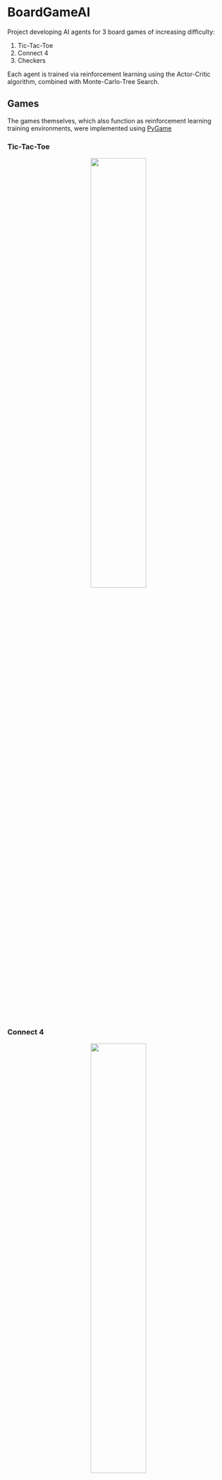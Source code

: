 # BoardGameAI
Project developing AI agents for 3 board games of increasing difficulty:
1. Tic-Tac-Toe
2. Connect 4
3. Checkers
   
Each agent is trained via reinforcement learning using the Actor-Critic algorithm, combined with Monte-Carlo-Tree Search.

## Games 
The games themselves, which also function as reinforcement learning training environments, were implemented using [PyGame](https://github.com/pygame)

### Tic-Tac-Toe
<p align="center">
  <img src="https://github.com/user-attachments/assets/e3921e88-6758-4168-9b58-ec05cd691f6d" width=50% height=50%>
</p>

### Connect 4
<p align="center">
  <img src="https://github.com/user-attachments/assets/31d67904-94c9-4ad4-b3d2-2285ae135b44" width=50% height=50%>
</p>

### Checkers
<p align="center">
  <img src="https://github.com/user-attachments/assets/1051e6d9-888d-4f1f-96f2-276a55b21595" width=50% height=50%>
</p>

## Running the Program

### Installing dependencies

### Train models
### Test models in a game

## Explanation of Actor-Critic Learning

## Explanation of Monte-Carlo-Tree Search

## Technical Documentation
If you are interested in more detail about how the code works, please visit the docs section of the repository
